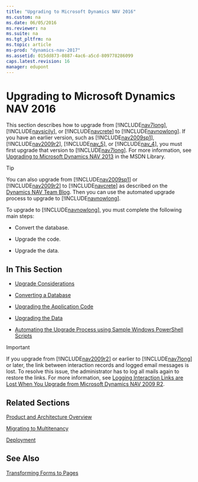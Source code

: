 ```yaml
---
title: "Upgrading to Microsoft Dynamics NAV 2016"
ms.custom: na
ms.date: 06/05/2016
ms.reviewer: na
ms.suite: na
ms.tgt_pltfrm: na
ms.topic: article
ms-prod: "dynamics-nav-2017"
ms.assetid: 015dd873-0887-4ac6-a5cd-809778286099
caps.latest.revision: 16
manager: edupont
---
```

# Upgrading to Microsoft Dynamics NAV 2016
This section describes how to upgrade from [!INCLUDE[nav7long](includes/nav7long_md.md)], [!INCLUDE[navsicily](includes/navsicily_md.md)], or [!INCLUDE[navcrete](includes/navcrete_md.md)] to [!INCLUDE[navnowlong](includes/navnowlong_md.md)]. If you have an earlier version, such as [!INCLUDE[nav2009sp1](includes/nav2009sp1_md.md)], [!INCLUDE[nav2009r2](includes/nav2009r2_md.md)], [!INCLUDE[nav_5](includes/nav_5_md.md)], or [!INCLUDE[nav_4](includes/nav_4_md.md)], you must first upgrade that version to [!INCLUDE[nav7long](includes/nav7long_md.md)]. For more information, see [Upgrading to Microsoft Dynamics NAV 2013](http://go.microsoft.com/fwlink/?LinkId=510382) in the MSDN Library.  
  
> [!TIP]  
>  You can also upgrade from [!INCLUDE[nav2009sp1](includes/nav2009sp1_md.md)] or [!INCLUDE[nav2009r2](includes/nav2009r2_md.md)] to [!INCLUDE[navcrete](includes/navcrete_md.md)] as described on the [Dynamics NAV Team Blog](https://blogs.msdn.microsoft.com/nav/2014/11/09/cumulative-update-1-for-microsoft-dynamics-nav-2015-has-been-released/). Then you can use the automated upgrade process to upgrade to [!INCLUDE[navnowlong](includes/navnowlong_md.md)].  
  
 To upgrade to [!INCLUDE[navnowlong](includes/navnowlong_md.md)], you must complete the following main steps:  
  
-   Convert the database.  
  
-   Upgrade the code.  
  
-   Upgrade the data.  
  
## In This Section  
  
-   [Upgrade Considerations](Upgrade-Considerations.md)  
  
-   [Converting a Database](Converting-a-Database.md)  
  
-   [Upgrading the Application Code](Upgrading-the-Application-Code.md)  
  
-   [Upgrading the Data](Upgrading-the-Data.md)  
  
-   [Automating the Upgrade Process using Sample Windows PowerShell Scripts](Automating-the-Upgrade-Process-using-Sample-Windows-PowerShell-Scripts.md)  
  
> [!IMPORTANT]  
>  If you upgrade from [!INCLUDE[nav2009r2](includes/nav2009r2_md.md)] or earlier to [!INCLUDE[nav7long](includes/nav7long_md.md)] or later, the link between interaction records and logged email messages is lost. To resolve this issue, the administrator has to log all mails again to restore the links. For more information, see [Logging Interaction Links are Lost When You Upgrade from Microsoft Dynamics NAV 2009 R2](../Topic/Troubleshooting:%20Email%20Logging.md#LoggingInteractionLinks).  
  
## Related Sections  
 [Product and Architecture Overview](Product-and-Architecture-Overview.md)  
  
 [Migrating to Multitenancy](Migrating-to-Multitenancy.md)  
  
 [Deployment](Deployment.md)  
  
## See Also  
 [Transforming Forms to Pages](http://go.microsoft.com/fwlink/?LinkId=510383)